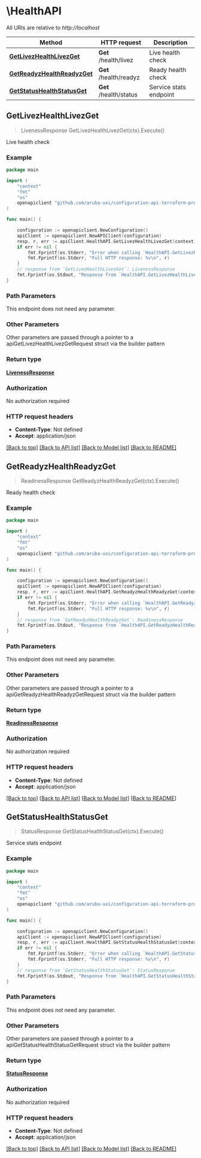 # \HealthAPI

All URIs are relative to *http://localhost*

Method | HTTP request | Description
------------- | ------------- | -------------
[**GetLivezHealthLivezGet**](HealthAPI.md#GetLivezHealthLivezGet) | **Get** /health/livez | Live health check
[**GetReadyzHealthReadyzGet**](HealthAPI.md#GetReadyzHealthReadyzGet) | **Get** /health/readyz | Ready health check
[**GetStatusHealthStatusGet**](HealthAPI.md#GetStatusHealthStatusGet) | **Get** /health/status | Service stats endpoint



## GetLivezHealthLivezGet

> LivenessResponse GetLivezHealthLivezGet(ctx).Execute()

Live health check



### Example

```go
package main

import (
	"context"
	"fmt"
	"os"
	openapiclient "github.com/aruba-uxi/configuration-api-terraform-provider/pkg/config-api-client"
)

func main() {

	configuration := openapiclient.NewConfiguration()
	apiClient := openapiclient.NewAPIClient(configuration)
	resp, r, err := apiClient.HealthAPI.GetLivezHealthLivezGet(context.Background()).Execute()
	if err != nil {
		fmt.Fprintf(os.Stderr, "Error when calling `HealthAPI.GetLivezHealthLivezGet``: %v\n", err)
		fmt.Fprintf(os.Stderr, "Full HTTP response: %v\n", r)
	}
	// response from `GetLivezHealthLivezGet`: LivenessResponse
	fmt.Fprintf(os.Stdout, "Response from `HealthAPI.GetLivezHealthLivezGet`: %v\n", resp)
}
```

### Path Parameters

This endpoint does not need any parameter.

### Other Parameters

Other parameters are passed through a pointer to a apiGetLivezHealthLivezGetRequest struct via the builder pattern


### Return type

[**LivenessResponse**](LivenessResponse.md)

### Authorization

No authorization required

### HTTP request headers

- **Content-Type**: Not defined
- **Accept**: application/json

[[Back to top]](#) [[Back to API list]](../README.md#documentation-for-api-endpoints)
[[Back to Model list]](../README.md#documentation-for-models)
[[Back to README]](../README.md)


## GetReadyzHealthReadyzGet

> ReadinessResponse GetReadyzHealthReadyzGet(ctx).Execute()

Ready health check



### Example

```go
package main

import (
	"context"
	"fmt"
	"os"
	openapiclient "github.com/aruba-uxi/configuration-api-terraform-provider/pkg/config-api-client"
)

func main() {

	configuration := openapiclient.NewConfiguration()
	apiClient := openapiclient.NewAPIClient(configuration)
	resp, r, err := apiClient.HealthAPI.GetReadyzHealthReadyzGet(context.Background()).Execute()
	if err != nil {
		fmt.Fprintf(os.Stderr, "Error when calling `HealthAPI.GetReadyzHealthReadyzGet``: %v\n", err)
		fmt.Fprintf(os.Stderr, "Full HTTP response: %v\n", r)
	}
	// response from `GetReadyzHealthReadyzGet`: ReadinessResponse
	fmt.Fprintf(os.Stdout, "Response from `HealthAPI.GetReadyzHealthReadyzGet`: %v\n", resp)
}
```

### Path Parameters

This endpoint does not need any parameter.

### Other Parameters

Other parameters are passed through a pointer to a apiGetReadyzHealthReadyzGetRequest struct via the builder pattern


### Return type

[**ReadinessResponse**](ReadinessResponse.md)

### Authorization

No authorization required

### HTTP request headers

- **Content-Type**: Not defined
- **Accept**: application/json

[[Back to top]](#) [[Back to API list]](../README.md#documentation-for-api-endpoints)
[[Back to Model list]](../README.md#documentation-for-models)
[[Back to README]](../README.md)


## GetStatusHealthStatusGet

> StatusResponse GetStatusHealthStatusGet(ctx).Execute()

Service stats endpoint



### Example

```go
package main

import (
	"context"
	"fmt"
	"os"
	openapiclient "github.com/aruba-uxi/configuration-api-terraform-provider/pkg/config-api-client"
)

func main() {

	configuration := openapiclient.NewConfiguration()
	apiClient := openapiclient.NewAPIClient(configuration)
	resp, r, err := apiClient.HealthAPI.GetStatusHealthStatusGet(context.Background()).Execute()
	if err != nil {
		fmt.Fprintf(os.Stderr, "Error when calling `HealthAPI.GetStatusHealthStatusGet``: %v\n", err)
		fmt.Fprintf(os.Stderr, "Full HTTP response: %v\n", r)
	}
	// response from `GetStatusHealthStatusGet`: StatusResponse
	fmt.Fprintf(os.Stdout, "Response from `HealthAPI.GetStatusHealthStatusGet`: %v\n", resp)
}
```

### Path Parameters

This endpoint does not need any parameter.

### Other Parameters

Other parameters are passed through a pointer to a apiGetStatusHealthStatusGetRequest struct via the builder pattern


### Return type

[**StatusResponse**](StatusResponse.md)

### Authorization

No authorization required

### HTTP request headers

- **Content-Type**: Not defined
- **Accept**: application/json

[[Back to top]](#) [[Back to API list]](../README.md#documentation-for-api-endpoints)
[[Back to Model list]](../README.md#documentation-for-models)
[[Back to README]](../README.md)

